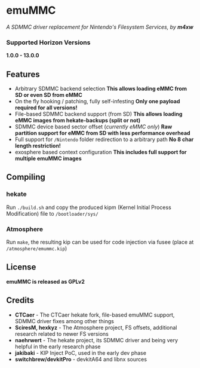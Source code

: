 # emuMMC
*A SDMMC driver replacement for Nintendo's Filesystem Services, by **m4xw***

### Supported Horizon Versions
**1.0.0 - 13.0.0**

## Features
* Arbitrary SDMMC backend selection
  **This allows loading eMMC from SD or even SD from eMMC**
* On the fly hooking / patching, fully self-infesting
  **Only one payload required for all versions!**
* File-based SDMMC backend support (from SD)
  **This allows loading eMMC images from hekate-backups (split or not)**
* SDMMC device based sector offset (*currently eMMC only*)
  **Raw partition support for eMMC from SD with less performance overhead**
* Full support for `/Nintendo` folder redirection to a arbitrary path
  **No 8 char length restriction!**
* exosphere based context configuration
  **This includes full support for multiple emuMMC images**

## Compiling
### hekate
Run `./build.sh` and copy the produced kipm (Kernel Initial Process Modification) file to `/bootloader/sys/`

### Atmosphere
Run `make`, the resulting kip can be used for code injection via fusee (place at `/atmosphere/emummc.kip`)

## License
**emuMMC is released as GPLv2**

## Credits
* **CTCaer** - The CTCaer hekate fork, file-based emuMMC support, SDMMC driver fixes among other things
* **SciresM, hexkyz** - The Atmosphere project, FS offsets, additional research related to newer FS versions
* **naehrwert** - The hekate project, its SDMMC driver and being very helpful in the early research phase
* **jakibaki** - KIP Inject PoC, used in the early dev phase
* **switchbrew/devkitPro** - devkitA64 and libnx sources
